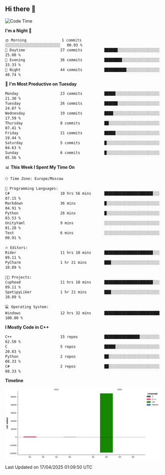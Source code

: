 ## Hi there 👋

<!--
**wxrstvrsn/wxrstvrsn** is a ✨ _special_ ✨ repository because its `README.md` (this file) appears on your GitHub profile.

Here are some ideas to get you started:

- 🔭 I’m currently working on ...
- 🌱 I’m currently learning ...
- 👯 I’m looking to collaborate on ...
- 🤔 I’m looking for help with ...
- 💬 Ask me about ...
- 📫 How to reach me: ...
- 😄 Pronouns: ...
- ⚡ Fun fact: ...
-->
<!--START_SECTION:waka-->
![Code Time](http://img.shields.io/badge/Code%20Time-12%20hrs%2032%20mins-blue)

**I'm a Night 🦉** 

```text
🌞 Morning                1 commits           ░░░░░░░░░░░░░░░░░░░░░░░░░   00.93 % 
🌆 Daytime                27 commits          ██████░░░░░░░░░░░░░░░░░░░   25.00 % 
🌃 Evening                36 commits          ████████░░░░░░░░░░░░░░░░░   33.33 % 
🌙 Night                  44 commits          ██████████░░░░░░░░░░░░░░░   40.74 % 
```
📅 **I'm Most Productive on Tuesday** 

```text
Monday                   23 commits          █████░░░░░░░░░░░░░░░░░░░░   21.30 % 
Tuesday                  26 commits          ██████░░░░░░░░░░░░░░░░░░░   24.07 % 
Wednesday                19 commits          ████░░░░░░░░░░░░░░░░░░░░░   17.59 % 
Thursday                 8 commits           ██░░░░░░░░░░░░░░░░░░░░░░░   07.41 % 
Friday                   21 commits          █████░░░░░░░░░░░░░░░░░░░░   19.44 % 
Saturday                 5 commits           █░░░░░░░░░░░░░░░░░░░░░░░░   04.63 % 
Sunday                   6 commits           █░░░░░░░░░░░░░░░░░░░░░░░░   05.56 % 
```


📊 **This Week I Spent My Time On** 

```text
🕑︎ Time Zone: Europe/Moscow

💬 Programming Languages: 
C#                       10 hrs 56 mins      ██████████████████████░░░   87.15 % 
Markdown                 36 mins             █░░░░░░░░░░░░░░░░░░░░░░░░   04.91 % 
Python                   26 mins             █░░░░░░░░░░░░░░░░░░░░░░░░   03.53 % 
UnityYaml                9 mins              ░░░░░░░░░░░░░░░░░░░░░░░░░   01.28 % 
Text                     6 mins              ░░░░░░░░░░░░░░░░░░░░░░░░░   00.91 % 

🔥 Editors: 
Rider                    11 hrs 10 mins      ██████████████████████░░░   89.11 % 
PyCharm                  1 hr 21 mins        ███░░░░░░░░░░░░░░░░░░░░░░   10.89 % 

🐱‍💻 Projects: 
Cuphead                  11 hrs 10 mins      ██████████████████████░░░   89.11 % 
SpotipyLiker             1 hr 21 mins        ███░░░░░░░░░░░░░░░░░░░░░░   10.89 % 

💻 Operating System: 
Windows                  12 hrs 32 mins      █████████████████████████   100.00 % 
```

**I Mostly Code in C++** 

```text
C++                      15 repos            ████████████████░░░░░░░░░   62.50 % 
C                        5 repos             █████░░░░░░░░░░░░░░░░░░░░   20.83 % 
Python                   2 repos             ██░░░░░░░░░░░░░░░░░░░░░░░   08.33 % 
C#                       2 repos             ██░░░░░░░░░░░░░░░░░░░░░░░   08.33 % 
```



**Timeline**

![Lines of Code chart](https://raw.githubusercontent.com/wxrstvrsn/wxrstvrsn/main/assets/bar_graph.png)


 Last Updated on 17/04/2025 01:09:50 UTC
<!--END_SECTION:waka-->
